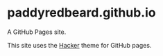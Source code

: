 paddyredbeard.github.io
=======================

A GitHub Pages site.

This site uses the [Hacker](https://github.com/pages-themes/hacker) theme for GitHub pages.

